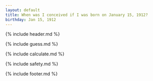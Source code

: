 ```yaml
---
layout: default
title: When was I conceived if I was born on January 15, 1912?
birthday: Jan 15, 1912
---
```


{% include header.md %}

{% include guess.md %}

{% include calculate.md %}

{% include safety.md %}

{% include footer.md %}




